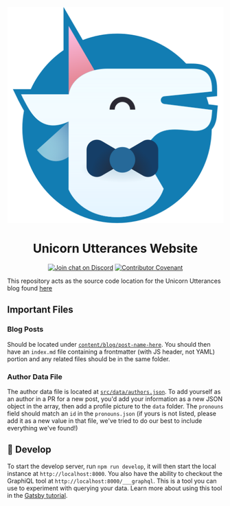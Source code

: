 <p align="center">
    <img alt="Unicorn Utterances logo" src="./content/assets/unicorn-utterances-logo-512.png"/>
</p>
<h1 align="center">
  Unicorn Utterances Website
</h1>
<div align="center">

[![Join chat on Discord](https://badgen.net/badge/discord/join%20chat/7289DA?icon=discord)](https://discord.gg/FMcvc6T)
[![Contributor Covenant](https://img.shields.io/badge/Contributor%20Covenant-v1.4%20adopted-ff69b4.svg)](CODE_OF_CONDUCT.md)

</div>

This repository acts as the source code location for the Unicorn Utterances blog found [here](https://unicorn-utterances.com)

## Important Files

### Blog Posts

Should be located under [`content/blog/post-name-here`](./content/blog/). You should then have an `index.md` file containing a frontmatter (with JS header, not YAML) portion and any related files should be in the same folder.

### Author Data File
The author data file is located at [`src/data/authors.json`](./src/data/unicorns.json). To add yourself as an author in a PR for a new post, you'd add your information as a new JSON object in the array, then add a profile picture to the `data` folder. The `pronouns` field should match an `id` in the `pronouns.json` (if yours is not listed, please add it as a new value in that file, we've tried to do our best to include everything we've found!)



## 🚀 Develop

To start the develop server, run `npm run develop`, it will then start the local instance at `http://localhost:8000`. You also have the ability to checkout the GraphiQL tool at `http://localhost:8000/___graphql`. This is a tool you can use to experiment with querying your data. Learn more about using this tool in the [Gatsby tutorial](https://www.gatsbyjs.org/tutorial/part-five/#introducing-graphiql).
